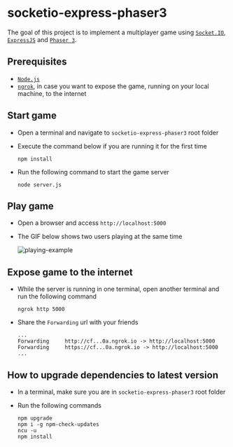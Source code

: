 # socketio-express-phaser3

The goal of this project is to implement a multiplayer game using [`Socket.IO`](https://socket.io/), [`ExpressJS`](https://expressjs.com/) and [`Phaser 3`](https://phaser.io/phaser3).

## Prerequisites

- [`Node.js`](https://nodejs.org/en/)
- [`ngrok`](https://ngrok.com/), in case you want to expose the game, running on your local machine, to the internet

## Start game

- Open a terminal and navigate to `socketio-express-phaser3` root folder

- Execute the command below if you are running it for the first time
  ```
  npm install
  ```

- Run the following command to start the game server
  ```
  node server.js
  ```

## Play game

- Open a browser and access `http://localhost:5000`

- The GIF below shows two users playing at the same time

  ![playing-example](images/car-playing-example.gif)

## Expose game to the internet

- While the server is running in one terminal, open another terminal and run the following command
  ```
  ngrok http 5000
  ```

- Share the `Forwarding` url with your friends
  ```
  ...
  Forwarding     http://cf...0a.ngrok.io -> http://localhost:5000
  Forwarding     https://cf...0a.ngrok.io -> http://localhost:5000
  ...
  ```

## How to upgrade dependencies to latest version

- In a terminal, make sure you are in `socketio-express-phaser3` root folder

- Run the following commands
  ```
  npm upgrade
  npm i -g npm-check-updates
  ncu -u
  npm install
  ```

